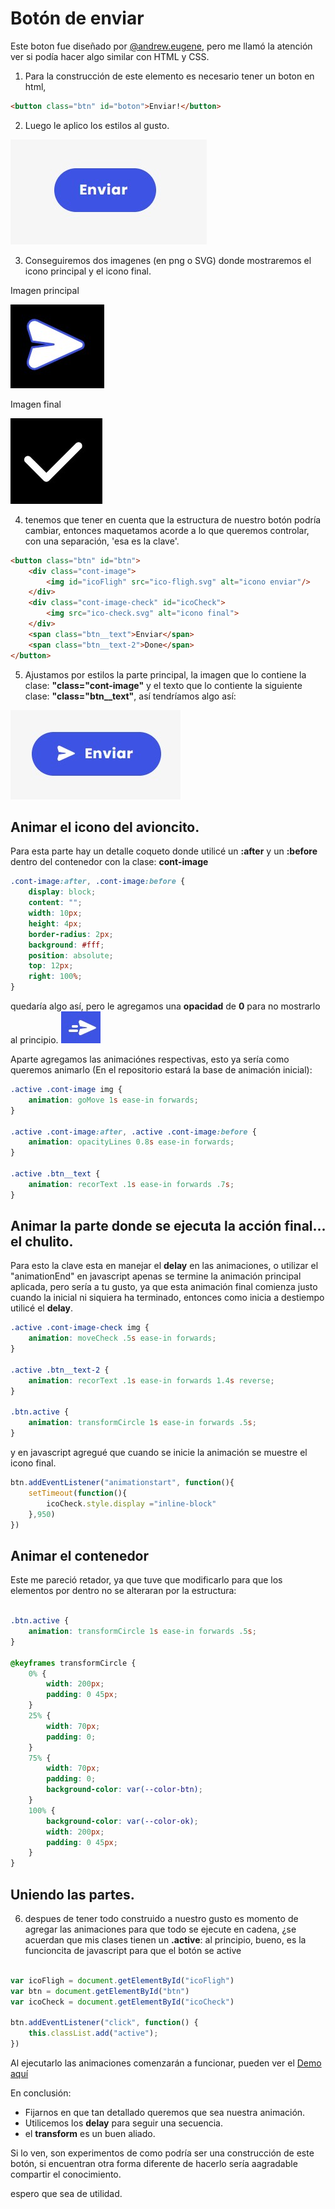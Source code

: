 # Botón de enviar

Este boton fue diseñado por
[@andrew.eugene](https://www.instagram.com/p/CAu-3qggz49/), pero me llamó la atención ver si podía hacer algo similar con HTML y CSS.

1. Para la construcción de este elemento es necesario tener un boton en html,

````html
<button class="btn" id="boton">Enviar!</button>
````

2. Luego le aplico los estilos al gusto.

![imagen boton](https://raw.githubusercontent.com/johnbeto20/pildoritas-css-botonSend/master/img_Readme/btn-enviar.jpg)

3. Conseguiremos dos imagenes (en png o SVG) donde mostraremos el icono principal y el icono final.

Imagen principal

![imagen inicial](https://raw.githubusercontent.com/johnbeto20/pildoritas-css-botonSend/master/img_Readme/ico-send.jpg)

Imagen final

![imagen final](https://raw.githubusercontent.com/johnbeto20/pildoritas-css-botonSend/master/img_Readme/ico-done.jpg)

4. tenemos que tener en cuenta que la estructura de nuestro botón podría cambiar, entonces maquetamos acorde a lo que queremos controlar, con una separación, 'esa es la clave'.

````html
<button class="btn" id="btn">
    <div class="cont-image">
        <img id="icoFligh" src="ico-fligh.svg" alt="icono enviar"/>
    </div>
    <div class="cont-image-check" id="icoCheck">
        <img src="ico-check.svg" alt="icono final">
    </div>
    <span class="btn__text">Enviar</span>
    <span class="btn__text-2">Done</span>
</button>
````
5. Ajustamos por estilos la parte principal, la imagen que lo contiene la clase: **"class="cont-image"** y el texto que lo contiente la siguiente clase: **"class="btn__text"**, así tendríamos algo así:

![imagen enviar final](https://raw.githubusercontent.com/johnbeto20/pildoritas-css-botonSend/master/img_Readme/boton-enviar-finish.jpg)

## Animar el icono del avioncito.

Para esta parte hay un detalle coqueto donde utilicé un **:after** y un **:before** dentro del contenedor con la clase: **cont-image**

````css
.cont-image:after, .cont-image:before {
    display: block;
    content: "";
    width: 10px;
    height: 4px;
    border-radius: 2px;
    background: #fff;
    position: absolute;
    top: 12px;
    right: 100%;
}
````
quedaría algo así, pero le agregamos una **opacidad** de **0** para no mostrarlo al principio.
![imagen lineas del avion](https://raw.githubusercontent.com/johnbeto20/pildoritas-css-botonSend/master/img_Readme/image-avion-con-lineas.jpg)

Aparte agregamos las animaciónes respectivas, esto ya sería como queremos animarlo (En el repositorio estará la base de animación inicial):

````css
.active .cont-image img {
    animation: goMove 1s ease-in forwards;
}

.active .cont-image:after, .active .cont-image:before {
    animation: opacityLines 0.8s ease-in forwards;
}

.active .btn__text {
    animation: recorText .1s ease-in forwards .7s;
}
````

## Animar la parte donde se ejecuta la acción final... el chulito.

Para esto la clave esta en manejar el **delay** en las animaciones, o utilizar el "animationEnd" en javascript apenas se termine la animación principal aplicada, pero sería a tu gusto, ya que esta animación final comienza justo cuando la inicial ni siquiera ha terminado, entonces como inicia a destiempo utilicé el **delay**.

````css
.active .cont-image-check img {
    animation: moveCheck .5s ease-in forwards;
}

.active .btn__text-2 {
    animation: recorText .1s ease-in forwards 1.4s reverse;
}

.btn.active {
    animation: transformCircle 1s ease-in forwards .5s;
}
````

y en javascript agregué que cuando se inicie la animación se muestre el icono final. 

````javascript
btn.addEventListener("animationstart", function(){
    setTimeout(function(){
        icoCheck.style.display ="inline-block"
    },950)
})
````

## Animar el contenedor

Este me pareció retador, ya que tuve que modificarlo para que los elementos por dentro no se alteraran por la estructura:

````css

.btn.active {
    animation: transformCircle 1s ease-in forwards .5s;
}

@keyframes transformCircle {
    0% {
        width: 200px;
        padding: 0 45px;
    }
    25% {
        width: 70px;
        padding: 0;
    }
    75% {
        width: 70px;
        padding: 0;
        background-color: var(--color-btn);
    }
    100% {
        background-color: var(--color-ok);
        width: 200px;
        padding: 0 45px;
    }
}
````

## Uniendo las partes.

6. despues de tener todo construido a nuestro gusto es momento de agregar las animaciones para que todo se ejecute en cadena, ¿se acuerdan que mis clases tienen un **.active**: al principio, bueno, es la funcioncita de javascript para que el botón se active
```javascript

var icoFligh = document.getElementById("icoFligh")
var btn = document.getElementById("btn")
var icoCheck = document.getElementById("icoCheck")

btn.addEventListener("click", function() {
    this.classList.add("active");
})

````

Al ejecutarlo las animaciones comenzarán a funcionar, pueden ver el [Demo aquí](https://johnbeto20.github.io/pildoritas-css-botonSend/)

En conclusión:

* Fijarnos en que tan detallado queremos que sea nuestra animación. 
* Utilicemos los **delay** para seguir una secuencia.
* el **transform** es un buen aliado.

Si lo ven, son experimentos de como podría ser una construcción de este botón, si encuentran otra forma diferente de hacerlo sería aagradable compartir el conocimiento.

espero que sea de utilidad.

